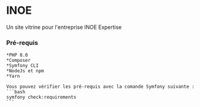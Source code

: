 # INOE
Un site vitrine pour l'entreprise INOE Expertise

### Pré-requis

    *PHP 8.0
    *Composer
    *Symfony CLI
    *NodeJs et npm
    *Yarn

    Vous pouvez vérifier les pré-requis avec la comande Symfony suivante :
    ```bash
    symfony check:requirements
    ```

    
